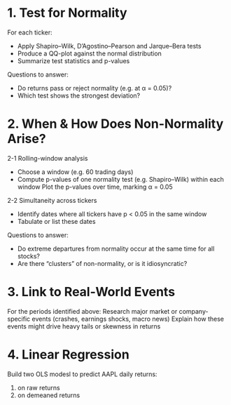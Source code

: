 # 1. Test for Normality

For each ticker:
- Apply Shapiro–Wilk, D’Agostino–Pearson and Jarque–Bera tests
- Produce a QQ-plot against the normal distribution
- Summarize test statistics and p-values

Questions to answer:
- Do returns pass or reject normality (e.g. at α = 0.05)?
- Which test shows the strongest deviation?

# 2. When & How Does Non-Normality Arise?
2-1 Rolling-window analysis
- Choose a window (e.g. 60 trading days)
- Compute p-values of one normality test (e.g. Shapiro–Wilk) within each window Plot the p-values over time, marking α = 0.05

2-2 Simultaneity across tickers
- Identify dates where all tickers have p < 0.05 in the same window
- Tabulate or list these dates

Questions to answer:
- Do extreme departures from normality occur at the same time for all stocks?
- Are there “clusters” of non-normality, or is it idiosyncratic?

# 3. Link to Real-World Events
For the periods identified above:
Research major market or company-specific events (crashes, earnings shocks, macro news)
Explain how these events might drive heavy tails or skewness in returns

# 4. Linear Regression
Build two OLS modesl to predict AAPL daily returns:
1. on raw returns
2. on demeaned returns